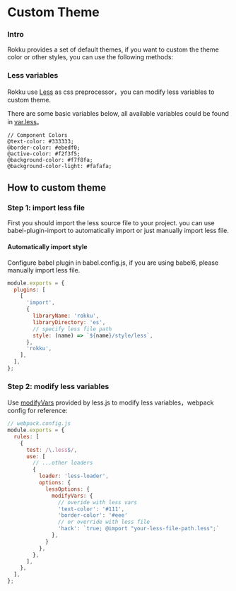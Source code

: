 # Custom Theme

### Intro

Rokku provides a set of default themes, if you want to custom the theme color or other styles, you can use the following methods:

### Less variables

Rokku use [Less](http://lesscss.org/) as css preprocessor，you can modify less variables to custom theme.

There are some basic variables below, all available variables could be found in [var.less](https://github.com/youzan/vant/blob/dev/src/style/var.less)。

```less
// Component Colors
@text-color: #333333;
@border-color: #ebedf0;
@active-color: #f2f3f5;
@background-color: #f7f8fa;
@background-color-light: #fafafa;
```

## How to custom theme

### Step 1: import less file

First you should import the less source file to your project. you can use babel-plugin-import to automatically import or just manually import less file.

#### Automatically import style

Configure babel plugin in babel.config.js, if you are using babel6, please manually import less file.

```js
module.exports = {
  plugins: [
    [
      'import',
      {
        libraryName: 'rokku',
        libraryDirectory: 'es',
        // specify less file path
        style: (name) => `${name}/style/less`,
      },
      'rokku',
    ],
  ],
};
```
### Step 2: modify less variables

Use [modifyVars](http://lesscss.org/usage/#using-less-in-the-browser-modify-variables) provided by less.js to modify less variables，webpack config for reference:

```js
// webpack.config.js
module.exports = {
  rules: [
    {
      test: /\.less$/,
      use: [
        // ...other loaders
        {
          loader: 'less-loader',
          options: {
            lessOptions: {
              modifyVars: {
                // overide with less vars
                'text-color': '#111',
                'border-color': '#eee'
                // or override with less file
                'hack': `true; @import "your-less-file-path.less";`
              },
            }
          },
        },
      ],
    },
  ],
};
```
